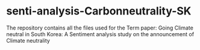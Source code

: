# senti-analysis-Carbonneutrality-SK
The repository contains all the files used for the Term paper: Going Climate neutral in South Korea: A Sentiment analysis study on the announcement of Climate neutrality

